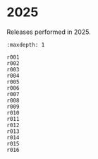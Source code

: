 # 2025

Releases performed in 2025.

```{toctree}
:maxdepth: 1

r001
r002
r003
r004
r005
r006
r007
r008
r009
r010
r011
r012
r013
r014
r015
r016
```
